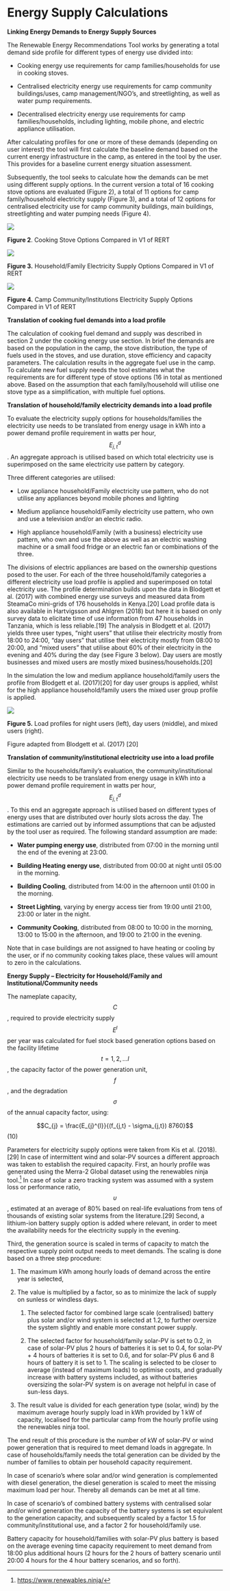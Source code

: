 # Energy Supply Calculations

**Linking Energy Demands to Energy Supply Sources**

The Renewable Energy Recommendations Tool works by generating a total demand
side profile for different types of energy use divided into:

-   Cooking energy use requirements for camp families/households for use in
    cooking stoves.

-   Centralised electricity energy use requirements for camp community
    buildings/uses, camp management/NGO’s, and streetlighting, as well as water
    pump requirements.

-   Decentralised electricity energy use requirements for camp
    families/households, including lighting, mobile phone, and electric
    appliance utilisation.

After calculating profiles for one or more of these demands (depending on user
interest) the tool will first calculate the baseline demand based on the current
energy infrastructure in the camp, as entered in the tool by the user. This
provides for a baseline current energy situation assessment.

Subsequently, the tool seeks to calculate how the demands can be met using
different supply options. In the current version a total of 16 cooking stove
options are evaluated (Figure 2), a total of 11 options for camp
family/household electricity supply (Figure 3), and a total of 12 options for
centralised electricity use for camp community buildings, main buildings,
streetlighting and water pumping needs (Figure 4).

![](media/257413c697f48330ed48c34f86ed8d68.png)

**Figure 2**. Cooking Stove Options Compared in V1 of RERT

![](media/1f1d4c173a240ca8b7ee68efd34be35b.png)

**Figure 3.** Household/Family Electricity Supply Options Compared in V1 of RERT

![](media/381c5fc4d80cee8de37d96b45890427e.png)

**Figure 4.** Camp Community/Institutions Electricity Supply Options Compared in
V1 of RERT

**Translation of cooking fuel demands into a load profile**

The calculation of cooking fuel demand and supply was described in section 2
under the cooking energy use section. In brief the demands are based on the
population in the camp, the stove distribution, the type of fuels used in the
stoves, and use duration, stove efficiency and capacity parameters. The
calculation results in the aggregate fuel use in the camp. To calculate new fuel
supply needs the tool estimates what the requirements are for different type of
stove options (16 in total as mentioned above. Based on the assumption that each
family/household will utilise one stove type as a simplification, with multiple
fuel options.

**Translation of household/family electricity demands into a load profile**

To evaluate the electricity supply options for households/families the
electricity use needs to be translated from energy usage in kWh into a power
demand profile requirement in watts per hour, $$E_{j,t}^{d}$$. An aggregate
approach is utilised based on which total electricity use is superimposed on the
same electricity use pattern by category.

Three different categories are utilised:

-   Low appliance household/Family electricity use pattern, who do not utilise
    any appliances beyond mobile phones and lighting

-   Medium appliance household/Family electricity use pattern, who own and use a
    television and/or an electric radio.

-   High appliance household/Family (with a business) electricity use pattern,
    who own and use the above as well as an electric washing machine or a small
    food fridge or an electric fan or combinations of the three.

The divisions of electric appliances are based on the ownership questions posed
to the user. For each of the three household/family categories a different
electricity use load profile is applied and superimposed on total electricity
use. The profile determination builds upon the data in Blodgett et al. (2017)
with combined energy use surveys and measured data from SteamaCo mini-grids of
176 households in Kenya.[20] Load profile data is also available in Hartvigsson
and Ahlgren (2018) but here it is based on only survey data to elicitate time of
use information from 47 households in Tanzania, which is less reliable.[19] The
analysis in Blodgett et al. (2017) yields three user types, “night users” that
utilise their electricity mostly from 18:00 to 24:00, “day users” that utilise
their electricity mostly from 08:00 to 20:00, and “mixed users” that utilise
about 60% of their electricity in the evening and 40% during the day (see Figure
3 below). Day users are mostly businesses and mixed users are mostly mixed
business/households.[20]

In the simulation the low and medium appliance household/family users the
profile from Blodgett et al. (2017)[20] for day user groups is applied, whilst
for the high appliance household/family users the mixed user group profile is
applied.

![](media/cc3d2e80eabd500c004105aa65ae3212.png)

**Figure 5.** Load profiles for night users (left), day users (middle), and
mixed users (right).

Figure adapted from Blodgett et al. (2017) [20]

**Translation of community/institutional electricity use into a load profile**

Similar to the households/family’s evaluation, the community/institutional
electricity use needs to be translated from energy usage in kWh into a power
demand profile requirement in watts per hour, $$E_{j,t}^{d}$$. To this end an
aggregate approach is utilised based on different types of energy uses that are
distributed over hourly slots across the day. The estimations are carried out by
informed assumptions that can be adjusted by the tool user as required. The
following standard assumption are made:

-   **Water pumping energy use**, distributed from 07:00 in the morning until
    the end of the evening at 23:00.

-   **Building Heating energy use**, distributed from 00:00 at night until 05:00
    in the morning.

-   **Building Cooling**, distributed from 14:00 in the afternoon until 01:00 in
    the morning.

-   **Street Lighting**, varying by energy access tier from 19:00 until 21:00,
    23:00 or later in the night.

-   **Community Cooking**, distributed from 08:00 to 10:00 in the morning, 13:00
    to 15:00 in the afternoon, and 19:00 to 21:00 in the evening.

Note that in case buildings are not assigned to have heating or cooling by the
user, or if no community cooking takes place, these values will amount to zero
in the calculations.

**Energy Supply – Electricity for Household/Family and Institutional/Community
needs**

The nameplate capacity, $$C$$, required to provide electricity supply $$E^{l}$$
per year was calculated for fuel stock based generation options based on the
facility lifetime $$t = 1,2,\ldots l$$, the capacity factor of the power
generation unit, $$f$$, and the degradation $$\sigma$$ of the annual capacity
factor, using:

$$C_{j} = \frac{E_{j}^{l}}{(f_{j,t} - \sigma_{j,t}) 8760}$$ (10)

Parameters for electricity supply options were taken from Kis et al. (2018).[29]
In case of intermittent wind and solar-PV sources a different approach was taken
to establish the required capacity. First, an hourly profile was generated using
the Merra-2 Global dataset using the renewables ninja tool.[^2] In case of solar
a zero tracking system was assumed with a system loss or performance ratio,
$$\upsilon$$, estimated at an average of 80% based on real-life evaluations from
tens of thousands of existing solar systems from the literature.[29] Second, a
lithium-ion battery supply option is added where relevant, in order to meet the
availability needs for the electricity supply in the evening.

[^2]: <https://www.renewables.ninja/>

Third, the generation source is scaled in terms of capacity to match the
respective supply point output needs to meet demands. The scaling is done based
on a three step procedure:

1.  The maximum kWh among hourly loads of demand across the entire year is
    selected,

2.  The value is multiplied by a factor, so as to minimize the lack of supply on
    sunless or windless days.

    1.  The selected factor for combined large scale (centralised) battery plus
        solar and/or wind system is selected at 1.2, to further oversize the
        system slightly and enable more constant power supply.

    2.  The selected factor for household/family solar-PV is set to 0.2, in case
        of solar-PV plus 2 hours of batteries it is set to 0.4, for solar-PV + 4
        hours of batteries it is set to 0.6, and for solar-PV plus 6 and 8 hours
        of battery it is set to 1. The scaling is selected to be closer to
        average (instead of maximum loads) to optimise costs, and gradually
        increase with battery systems included, as without batteries oversizing
        the solar-PV system is on average not helpful in case of sun-less days.

3.  The result value is divided for each generation type (solar, wind) by the
    maximum average hourly supply load in kWh provided by 1 kW of capacity,
    localised for the particular camp from the hourly profile using the
    renewables ninja tool.

The end result of this procedure is the number of kW of solar-PV or wind power
generation that is required to meet demand loads in aggregate. In case of
households/family needs the total generation can be divided by the number of
families to obtain per household capacity requirement.

In case of scenario’s where solar and/or wind generation is complemented with
diesel generation, the diesel generation is scaled to meet the missing maximum
load per hour. Thereby all demands can be met at all time.

In case of scenario’s of combined battery systems with centralised solar and/or
wind generation the capacity of the battery systems is set equivalent to the
generation capacity, and subsequently scaled by a factor 1.5 for
community/institutional use, and a factor 2 for household/family use.

Battery capacity for household/families with solar-PV plus battery is based on
the average evening time capacity requirement to meet demand from 18:00 plus
additional hours (2 hours for the 2 hours of battery scenario until 20:00 4
hours for the 4 hour battery scenarios, and so forth).  